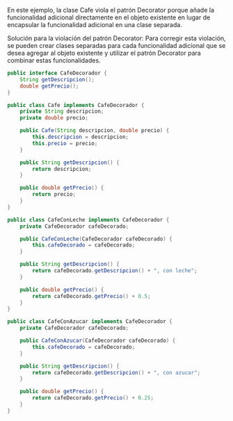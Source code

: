 En este ejemplo, la clase Cafe viola el patrón Decorator porque añade la funcionalidad adicional directamente en el objeto existente en lugar de encapsular la funcionalidad adicional en una clase separada.

Solución para la violación del patrón Decorator:
Para corregir esta violación, se pueden crear clases separadas para cada funcionalidad adicional que se desea agregar al objeto existente y utilizar el patrón Decorator para combinar estas funcionalidades.
    
```java
public interface CafeDecorador {
    String getDescripcion();
    double getPrecio();
}

public class Cafe implements CafeDecorador {
    private String descripcion;
    private double precio;

    public Cafe(String descripcion, double precio) {
        this.descripcion = descripcion;
        this.precio = precio;
    }

    public String getDescripcion() {
        return descripcion;
    }

    public double getPrecio() {
        return precio;
    }
}

public class CafeConLeche implements CafeDecorador {
    private CafeDecorador cafeDecorado;

    public CafeConLeche(CafeDecorador cafeDecorado) {
        this.cafeDecorado = cafeDecorado;
    }

    public String getDescripcion() {
        return cafeDecorado.getDescripcion() + ", con leche";
    }

    public double getPrecio() {
        return cafeDecorado.getPrecio() + 0.5;
    }
}

public class CafeConAzucar implements CafeDecorador {
    private CafeDecorador cafeDecorado;

    public CafeConAzucar(CafeDecorador cafeDecorado) {
        this.cafeDecorado = cafeDecorado;
    }

    public String getDescripcion() {
        return cafeDecorado.getDescripcion() + ", con azucar";
    }

    public double getPrecio() {
        return cafeDecorado.getPrecio() + 0.25;
    }
}

```